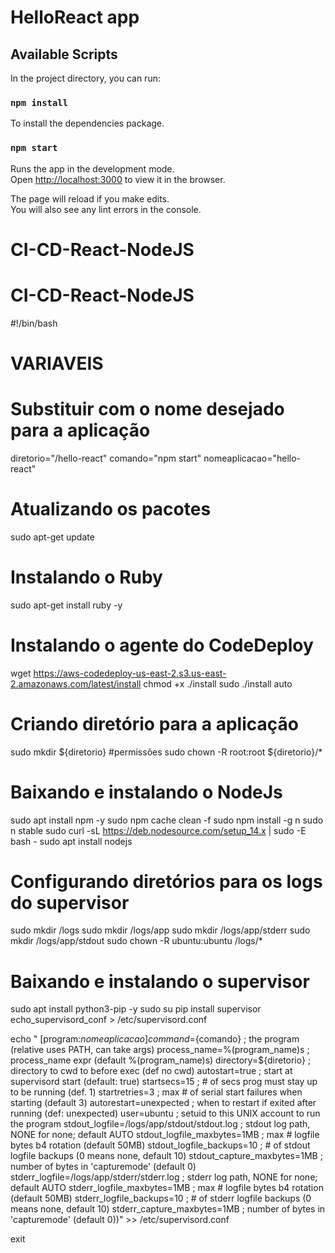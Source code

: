# HelloReact app

## Available Scripts

In the project directory, you can run:

### `npm install`

To install the dependencies package.

### `npm start`

Runs the app in the development mode.<br />
Open [http://localhost:3000](http://localhost:3000) to view it in the browser.

The page will reload if you make edits.<br />
You will also see any lint errors in the console.
# CI-CD-React-NodeJS
# CI-CD-React-NodeJS



#!/bin/bash

# VARIAVEIS
# Substituir com o nome desejado para a aplicação
diretorio="/hello-react"
comando="npm start"
nomeaplicacao="hello-react"


# Atualizando os pacotes
sudo apt-get update

# Instalando o Ruby
sudo apt-get install ruby -y

# Instalando o agente do CodeDeploy
wget https://aws-codedeploy-us-east-2.s3.us-east-2.amazonaws.com/latest/install
chmod +x ./install
sudo ./install auto

# Criando diretório para a aplicação
sudo mkdir ${diretorio}
#permissões
sudo chown -R root:root ${diretorio}/*

# Baixando e instalando o NodeJs
sudo apt install npm -y
sudo npm cache clean -f
sudo npm install -g n
sudo n stable
sudo curl -sL https://deb.nodesource.com/setup_14.x | sudo -E bash -
sudo apt install nodejs

# Configurando diretórios para os logs do supervisor
sudo mkdir /logs
sudo mkdir /logs/app
sudo mkdir /logs/app/stderr
sudo mkdir /logs/app/stdout
sudo chown -R ubuntu:ubuntu /logs/*

# Baixando e instalando o supervisor
sudo apt install python3-pip -y
sudo su
pip install supervisor
echo_supervisord_conf > /etc/supervisord.conf

echo "
[program:${nomeaplicacao}]
command=${comando}            ; the program (relative uses PATH, can take args)
process_name=%(program_name)s ; process_name expr (default %(program_name)s)
directory=${diretorio}        ; directory to cwd to before exec (def no cwd)
autostart=true                ; start at supervisord start (default: true)
startsecs=15                  ; # of secs prog must stay up to be running (def. 1)
startretries=3                ; max # of serial start failures when starting (default 3)
autorestart=unexpected        ; when to restart if exited after running (def: unexpected)
user=ubuntu                   ; setuid to this UNIX account to run the program
stdout_logfile=/logs/app/stdout/stdout.log ; stdout log path, NONE for none; default AUTO
stdout_logfile_maxbytes=1MB   ; max # logfile bytes b4 rotation (default 50MB)
stdout_logfile_backups=10     ; # of stdout logfile backups (0 means none, default 10)
stdout_capture_maxbytes=1MB   ; number of bytes in 'capturemode' (default 0)
stderr_logfile=/logs/app/stderr/stderr.log ; stderr log path, NONE for none; default AUTO
stderr_logfile_maxbytes=1MB   ; max # logfile bytes b4 rotation (default 50MB)
stderr_logfile_backups=10     ; # of stderr logfile backups (0 means none, default 10)
stderr_capture_maxbytes=1MB   ; number of bytes in 'capturemode' (default 0))" >> /etc/supervisord.conf

exit
